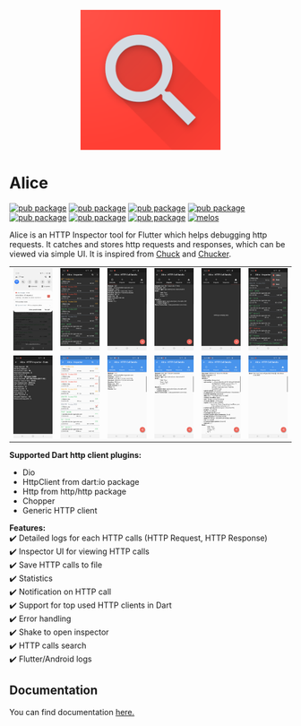 <p align="center">
<img src="https://raw.githubusercontent.com/jhomlala/alice/master/packages/alice/media/logo.png" width="250px">
</p>

# Alice

[![pub package](https://img.shields.io/pub/v/alice.svg)](https://pub.dartlang.org/packages/alice)
[![pub package](https://img.shields.io/pub/v/alice_dio.svg)](https://pub.dartlang.org/packages/alice_dio)
[![pub package](https://img.shields.io/pub/v/alice_chopper.svg)](https://pub.dartlang.org/packages/alice_chopper)
[![pub package](https://img.shields.io/pub/v/alice_http.svg)](https://pub.dartlang.org/packages/alice_http)
[![pub package](https://img.shields.io/pub/v/alice_http_client.svg)](https://pub.dartlang.org/packages/alice_http_client)
[![pub package](https://img.shields.io/pub/v/alice_objectbox.svg)](https://pub.dartlang.org/packages/alice_objectbox)
[![pub package](https://img.shields.io/badge/platform-flutter-blue.svg)](https://github.com/jhomlala/alice)
[![melos](https://img.shields.io/badge/maintained%20with-melos-f700ff.svg?style=flat-square)](https://github.com/invertase/melos)

Alice is an HTTP Inspector tool for Flutter which helps debugging http requests. It catches and stores http requests and responses, which can be viewed via simple UI. It is inspired from [Chuck](https://github.com/jgilfelt/chuck) and [Chucker](https://github.com/ChuckerTeam/chucker).

<table>
  <tr>
    <td>
		<img width="250px" src="https://raw.githubusercontent.com/jhomlala/alice/master/packages/alice/media/1.png">
    </td>
    <td>
       <img width="250px" src="https://raw.githubusercontent.com/jhomlala/alice/master/packages/alice/media/2.png">
    </td>
    <td>
       <img width="250px" src="https://raw.githubusercontent.com/jhomlala/alice/master/packages/alice/media/3.png">
    </td>
    <td>
       <img width="250px" src="https://raw.githubusercontent.com/jhomlala/alice/master/packages/alice/media/4.png">
    </td>
     <td>
       <img width="250px" src="https://raw.githubusercontent.com/jhomlala/alice/master/packages/alice/media/5.png">
    </td>
    <td>
       <img width="250px" src="https://raw.githubusercontent.com/jhomlala/alice/master/packages/alice/media/6.png">
    </td>
  </tr>
  <tr>
    <td>
	<img width="250px" src="https://raw.githubusercontent.com/jhomlala/alice/master/packages/alice/media/7.png">
    </td>
    <td>
       <img width="250px" src="https://raw.githubusercontent.com/jhomlala/alice/master/packages/alice/media/8.png">
    </td>
    <td>
       <img width="250px" src="https://raw.githubusercontent.com/jhomlala/alice/master/packages/alice/media/9.png">
    </td>
    <td>
       <img width="250px" src="https://raw.githubusercontent.com/jhomlala/alice/master/packages/alice/media/10.png">
    </td>
    <td>
       <img width="250px" src="https://raw.githubusercontent.com/jhomlala/alice/master/packages/alice/media/11.png">
    </td>
     <td>
       <img width="250px" src="https://raw.githubusercontent.com/jhomlala/alice/master/packages/alice/media/12.png">
    </td>
  </tr>

</table>

**Supported Dart http client plugins:**

- Dio
- HttpClient from dart:io package
- Http from http/http package
- Chopper
- Generic HTTP client

**Features:**  
✔️ Detailed logs for each HTTP calls (HTTP Request, HTTP Response)  
✔️ Inspector UI for viewing HTTP calls  
✔️ Save HTTP calls to file  
✔️ Statistics  
✔️ Notification on HTTP call  
✔️ Support for top used HTTP clients in Dart  
✔️ Error handling  
✔️ Shake to open inspector  
✔️ HTTP calls search  
✔️ Flutter/Android logs  

## Documentation
You can find documentation [here.](https://jhomlala.github.io/alice/)